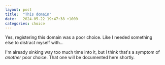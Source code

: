 ```yaml
---
layout: post
title:  "This domain"
date:   2024-05-22 19:47:38 +1000
categories: choice
---
```

Yes, registering this domain was a poor choice. Like I needed something else to distract myself with...

I'm already sinking way too much time into it, but I think that's a symptom of *another* poor choice. That one will be documented here shortly.
